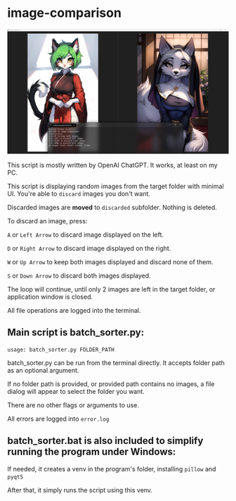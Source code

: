 # image-comparison
![batch_sorter.py](.github/batch_sorter.jpg)

This script is mostly written by OpenAI ChatGPT. It works, at least on my PC.  

This script is displaying random images from the target folder with minimal UI.
You're able to ```discard``` images you don't want.

Discarded images are **moved** to ```discarded``` subfolder. Nothing is deleted.

To discard an image, press:

```A``` or ```Left Arrow``` to discard image displayed on the left.

```D``` or ```Right Arrow``` to discard image displayed on the right.

```W``` or ```Up Arrow``` to keep both images displayed and discard none of them.

```S``` or ```Down Arrow``` to discard both images displayed.

The loop will continue, until only 2 images are left in the target folder, or application window is closed.

All file operations are logged into the terminal.

## Main script is batch_sorter.py:
```
usage: batch_sorter.py FOLDER_PATH
```
batch_sorter.py can be run from the terminal directly. It accepts folder path as an optional argument.

If no folder path is provided, or provided path contains no images, a file dialog will appear to select the folder you want.

There are no other flags or arguments to use.

All errors are logged into ```error.log```

## batch_sorter.bat is also included to simplify running the program under Windows:
If needed, it creates a venv in the program's folder, installing ```pillow``` and ```pyqt5```

After that, it simply runs the script using this venv.
